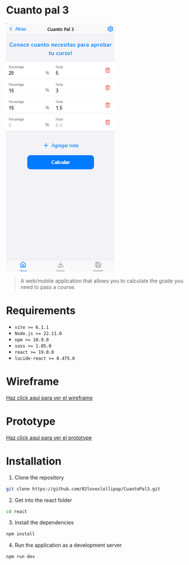 # Cuanto pal 3

![HomeCuantoPal3](./imgs/mobile_app_home.png)

> A web/mobile application that allows you to calculate the grade you need to pass a course.

# Requirements
- `vite >= 6.1.1`
- `Node.js >= 22.11.0`
- `npm >= 10.9.0`
- `sass >= 1.85.0`
- `react >= 19.0.0`
- `lucide-react >= 0.475.0`

# Wireframe
[Haz click aquí para ver el wireframe](https://www.figma.com/design/DCOEKOjael3tFWLQQzgqd7/Untitled?node-id=0-1&p=f&t=DkIWzpQ9KEjyD6b7-0)

# Prototype
[Haz click aquí para ver el prototype](https://xd.adobe.com/view/93401274-7dd9-4206-91bf-7a6168d5d6ee-c613/screen/b1c4822b-be1e-4550-a486-861124afac73/)

# Installation
1. Clone the repository
```bash
git clone https://github.com/02loveslollipop/CuantoPal3.git
```

2. Get into the react folder
```bash
cd react
```

3. Install the dependencies
```bash
npm install
```

4. Run the application as a development server
```bash
npm run dev
```

